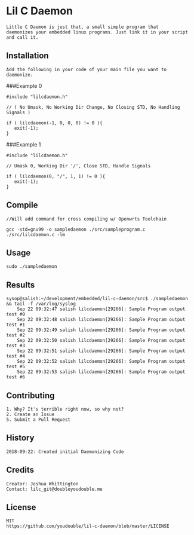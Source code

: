 # Lil C Daemon

    Little C Daemon is just that, a small simple program that
    daemonizes your embedded linux programs. Just link it in your script
    and call it.

## Installation

    Add the following in your code of your main file you want to daemonize.

###Example 0

    #include "lilcdaemon.h"

    // ( No Umask, No Working Dir Change, No Closing STD, No Handling Signals )

    if ( lilcdaemon(-1, 0, 0, 0) != 0 ){
       exit(-1);
    }

###Example 1

    #include "lilcdaemon.h"

    // Umask 0, Working Dir '/', Close STD, Handle Signals

    if ( lilcdaemon(0, "/", 1, 1) != 0 ){
       exit(-1);
    }

## Compile

    //Will add command for cross compiling w/ Openwrts Toolchain

    gcc -std=gnu99 -o sampledaemon ./src/sampleprogram.c ./src/lilcdaemon.c -lm

## Usage

    sudo ./sampledaemon

## Results

```shell
sysop@salish:~/development/embedded/lil-c-daemon/src$ ./sampledaemon && tail -f /var/log/syslog
    Sep 22 09:32:47 salish lilcdaemon[29266]: Sample Program output test #0
    Sep 22 09:32:48 salish lilcdaemon[29266]: Sample Program output test #1
    Sep 22 09:32:49 salish lilcdaemon[29266]: Sample Program output test #2
    Sep 22 09:32:50 salish lilcdaemon[29266]: Sample Program output test #3
    Sep 22 09:32:51 salish lilcdaemon[29266]: Sample Program output test #4
    Sep 22 09:32:52 salish lilcdaemon[29266]: Sample Program output test #5
    Sep 22 09:32:53 salish lilcdaemon[29266]: Sample Program output test #6
```

## Contributing

    1. Why? It's terrible right now, so why not?
    2. Create an Issue
    5. Submit a Pull Request

## History

    2018-09-22: Created initial Daemonizing Code

## Credits

    Creator: Joshua Whittington
    Contact: lilc_git@doubleyoudouble.me

## License

    MIT
    https://github.com/youdouble/lil-c-daemon/blob/master/LICENSE
